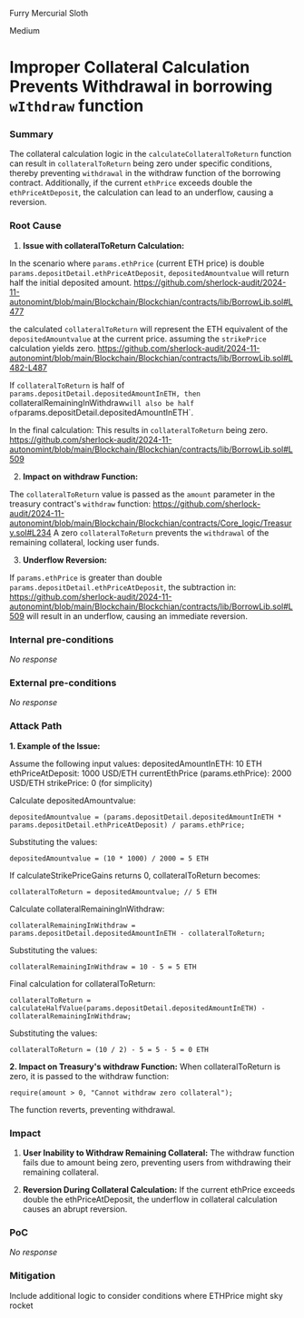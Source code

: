 Furry Mercurial Sloth

Medium

# Improper Collateral Calculation Prevents Withdrawal in borrowing `wIthdraw` function

### Summary

The collateral calculation logic in the `calculateCollateralToReturn` function can result in `collateralToReturn` being zero under specific conditions, thereby preventing `withdrawal` in the withdraw function of the borrowing contract. Additionally, if the current `ethPrice` exceeds double the `ethPriceAtDeposit`, the calculation can lead to an underflow, causing a reversion.

### Root Cause

1. **Issue with collateralToReturn Calculation:**

In the scenario where `params.ethPrice` (current ETH price) is double `params.depositDetail.ethPriceAtDeposit`,  `depositedAmountvalue` will return half the initial deposited amount.
https://github.com/sherlock-audit/2024-11-autonomint/blob/main/Blockchain/Blockchian/contracts/lib/BorrowLib.sol#L477

 the calculated `collateralToReturn` will represent the ETH equivalent of the `depositedAmountvalue`  at the current price. assuming the `strikePrice` calculation yields zero.
 https://github.com/sherlock-audit/2024-11-autonomint/blob/main/Blockchain/Blockchian/contracts/lib/BorrowLib.sol#L482-L487
 
If `collateralToReturn` is half of `params.depositDetail.depositedAmountInETH, then `collateralRemainingInWithdraw` will also be half of `params.depositDetail.depositedAmountInETH`.

In the final calculation:
This results in `collateralToReturn` being zero.
https://github.com/sherlock-audit/2024-11-autonomint/blob/main/Blockchain/Blockchian/contracts/lib/BorrowLib.sol#L509

2. **Impact on withdraw Function:**

The `collateralToReturn` value is passed as the `amount` parameter in the treasury contract's `withdraw` function:
https://github.com/sherlock-audit/2024-11-autonomint/blob/main/Blockchain/Blockchian/contracts/Core_logic/Treasury.sol#L234
A zero `collateralToReturn` prevents the `withdrawal` of the remaining collateral, locking user funds.

3. **Underflow Reversion:**

If `params.ethPrice` is greater than double `params.depositDetail.ethPriceAtDeposit`, the subtraction in:
https://github.com/sherlock-audit/2024-11-autonomint/blob/main/Blockchain/Blockchian/contracts/lib/BorrowLib.sol#L509
will result in an underflow, causing an immediate reversion.

### Internal pre-conditions

_No response_

### External pre-conditions

_No response_

### Attack Path

**1. Example of the Issue:**

Assume the following input values:
depositedAmountInETH: 10 ETH
ethPriceAtDeposit: 1000 USD/ETH
currentEthPrice (params.ethPrice): 2000 USD/ETH
strikePrice: 0 (for simplicity)

Calculate depositedAmountvalue:
```solidity
depositedAmountvalue = (params.depositDetail.depositedAmountInETH * params.depositDetail.ethPriceAtDeposit) / params.ethPrice;
```

Substituting the values:
```solidity
depositedAmountvalue = (10 * 1000) / 2000 = 5 ETH
```

If calculateStrikePriceGains returns 0, collateralToReturn becomes:
```solidity
collateralToReturn = depositedAmountvalue; // 5 ETH
```

Calculate collateralRemainingInWithdraw:
```solidity
collateralRemainingInWithdraw = params.depositDetail.depositedAmountInETH - collateralToReturn;
```

Substituting the values:
```solidity
collateralRemainingInWithdraw = 10 - 5 = 5 ETH
```

Final calculation for collateralToReturn:
```solidity
collateralToReturn = calculateHalfValue(params.depositDetail.depositedAmountInETH) - collateralRemainingInWithdraw;
```

Substituting the values:
```solidity
collateralToReturn = (10 / 2) - 5 = 5 - 5 = 0 ETH
```

**2. Impact on Treasury's withdraw Function:**
When collateralToReturn is zero, it is passed to the withdraw function:
```solidity
require(amount > 0, "Cannot withdraw zero collateral");
```
The function reverts, preventing withdrawal.

### Impact

1. **User Inability to Withdraw Remaining Collateral:**
The withdraw function fails due to amount being zero, preventing users from withdrawing their remaining collateral.

2. **Reversion During Collateral Calculation:**
If the current ethPrice exceeds double the ethPriceAtDeposit, the underflow in collateral calculation causes an abrupt reversion.

### PoC

_No response_

### Mitigation

Include additional logic to consider conditions where ETHPrice might sky rocket